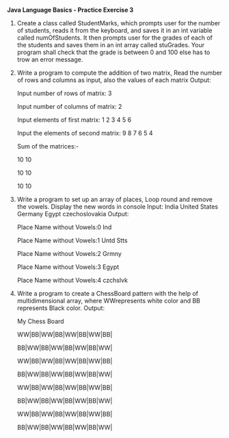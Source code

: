 **********Java Language Basics - Practice Exercise 3**********

1. Create a class called StudentMarks, which prompts user for the number of students, reads
it from the keyboard, and saves it in an int variable called numOfStudents. It then prompts user
for the grades of each of the students and saves them in an int array called stuGrades. Your
program shall check that the grade is between 0 and 100 else has to trow an error message.

2. Write a program to compute the addition of two matrix, Read the number of rows and
columns as input, also the values of each matrix
Output:

    Input number of rows of matrix: 3

    Input number of columns of matrix: 2

    Input elements of first matrix: 1 2 3 4 5 6

    Input the elements of second matrix: 9 8 7 6 5 4

    Sum of the matrices:-

    10 10

    10 10

    10 10

3. Write a program to set up an array of places, Loop round and remove the vowels. Display the
new words in console
Input:
India
United States
Germany
Egypt
czechoslovakia
Output:

    Place Name without Vowels:0 Ind

    Place Name without Vowels:1 Untd Stts

    Place Name without Vowels:2 Grmny

    Place Name without Vowels:3 Egypt

    Place Name without Vowels:4 czchslvk

4. Write a program to create a ChessBoard pattern with the help of multidimensional array,
where WWrepresents white color and BB represents Black color.
Output:

    My Chess Board

    WW|BB|WW|BB|WW|BB|WW|BB|

    BB|WW|BB|WW|BB|WW|BB|WW|

    WW|BB|WW|BB|WW|BB|WW|BB|

    BB|WW|BB|WW|BB|WW|BB|WW|

    WW|BB|WW|BB|WW|BB|WW|BB|

    BB|WW|BB|WW|BB|WW|BB|WW|

    WW|BB|WW|BB|WW|BB|WW|BB|

    BB|WW|BB|WW|BB|WW|BB|WW|